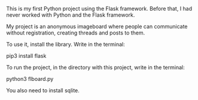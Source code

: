 This is my first Python project using the Flask framework. Before that, I had never worked with Python and the Flask framework.

My project is an anonymous imageboard where people can communicate without registration, creating threads and posts to them. 

To use it, install the library. Write in the terminal:

pip3 install flask

To run the project, in the directory with this project, write in the terminal:

python3 flboard.py

You also need to install sqlite.
